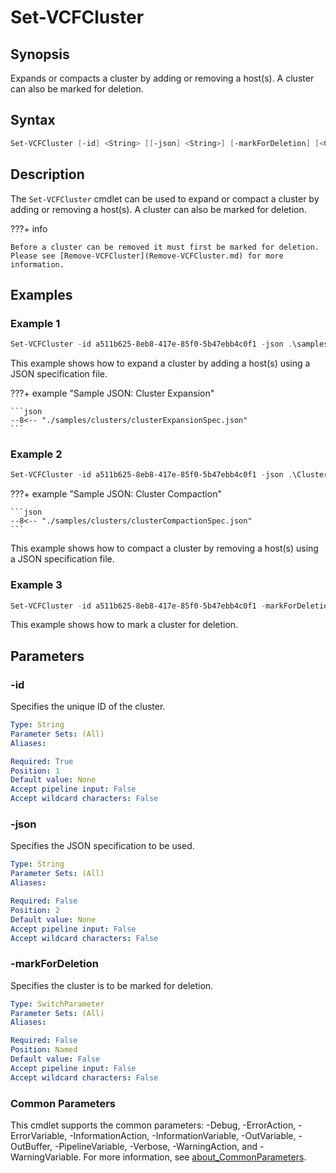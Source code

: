 # Set-VCFCluster

## Synopsis

Expands or compacts a cluster by adding or removing a host(s). A cluster can also be marked for deletion.

## Syntax

```powershell
Set-VCFCluster [-id] <String> [[-json] <String>] [-markForDeletion] [<CommonParameters>]
```

## Description

The `Set-VCFCluster` cmdlet can be used to expand or compact a cluster by adding or removing a host(s). A cluster can also be marked for deletion.

???+ info

    Before a cluster can be removed it must first be marked for deletion.
    Please see [Remove-VCFCluster](Remove-VCFCluster.md) for more information.

## Examples

### Example 1

```powershell
Set-VCFCluster -id a511b625-8eb8-417e-85f0-5b47ebb4c0f1 -json .\samples\clusters\clusterExpansionSpec.json
```

This example shows how to expand a cluster by adding a host(s) using a JSON specification file.

???+ example "Sample JSON: Cluster Expansion"

    ```json
    --8<-- "./samples/clusters/clusterExpansionSpec.json"
    ```

### Example 2

```powershell
Set-VCFCluster -id a511b625-8eb8-417e-85f0-5b47ebb4c0f1 -json .\Cluster\clusterCompactionSpec.json
```

???+ example "Sample JSON: Cluster Compaction"

    ```json
    --8<-- "./samples/clusters/clusterCompactionSpec.json"
    ```

This example shows how to compact a cluster by removing a host(s) using a JSON specification file.

### Example 3

```powershell
Set-VCFCluster -id a511b625-8eb8-417e-85f0-5b47ebb4c0f1 -markForDeletion
```

This example shows how to mark a cluster for deletion.

## Parameters

### -id

Specifies the unique ID of the cluster.

```yaml
Type: String
Parameter Sets: (All)
Aliases:

Required: True
Position: 1
Default value: None
Accept pipeline input: False
Accept wildcard characters: False
```

### -json

Specifies the JSON specification to be used.

```yaml
Type: String
Parameter Sets: (All)
Aliases:

Required: False
Position: 2
Default value: None
Accept pipeline input: False
Accept wildcard characters: False
```

### -markForDeletion

Specifies the cluster is to be marked for deletion.

```yaml
Type: SwitchParameter
Parameter Sets: (All)
Aliases:

Required: False
Position: Named
Default value: False
Accept pipeline input: False
Accept wildcard characters: False
```

### Common Parameters

This cmdlet supports the common parameters: -Debug, -ErrorAction, -ErrorVariable, -InformationAction, -InformationVariable, -OutVariable, -OutBuffer, -PipelineVariable, -Verbose, -WarningAction, and -WarningVariable. For more information, see [about_CommonParameters](http://go.microsoft.com/fwlink/?LinkID=113216).
